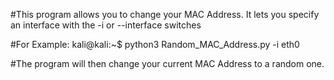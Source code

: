 #This program allows you to change your MAC Address. It lets you specify an interface with the -i or --interface switches

#For Example: kali@kali:~$ python3 Random_MAC_Address.py -i eth0

#The program will then change your current MAC Address to a random one.

